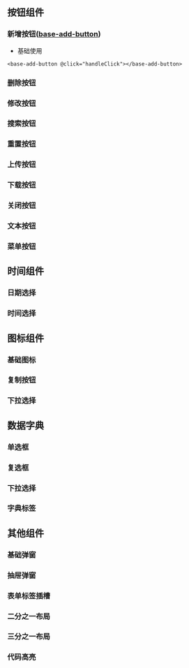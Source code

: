 ## 按钮组件

### 新增按钮([base-add-button](https://sadfasdf/sadfasdf/))

* 基础使用
```vue
<base-add-button @click="handleClick"></base-add-button>
```

### 删除按钮

### 修改按钮

### 搜索按钮

### 重置按钮

### 上传按钮

### 下载按钮

### 关闭按钮

### 文本按钮

### 菜单按钮

## 时间组件

### 日期选择

### 时间选择

## 图标组件

### 基础图标

### 复制按钮

### 下拉选择

## 数据字典
### 单选框
### 复选框
### 下拉选择
### 字典标签

## 其他组件

### 基础弹窗

### 抽屉弹窗

### 表单标签插槽

### 二分之一布局

### 三分之一布局

### 代码高亮